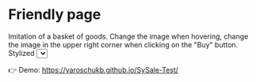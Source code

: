 # Friendly page

Imitation of a basket of goods.
Change the image when hovering, change the image in the upper right corner when clicking on the "Buy" button. Stylized <select> tag and "checkbox"
Java Script is used to select the quantity of goods in the basket, click on the button and to select the color of the goods.



👉 Demo: https://yaroschukb.github.io/SySale-Test/
